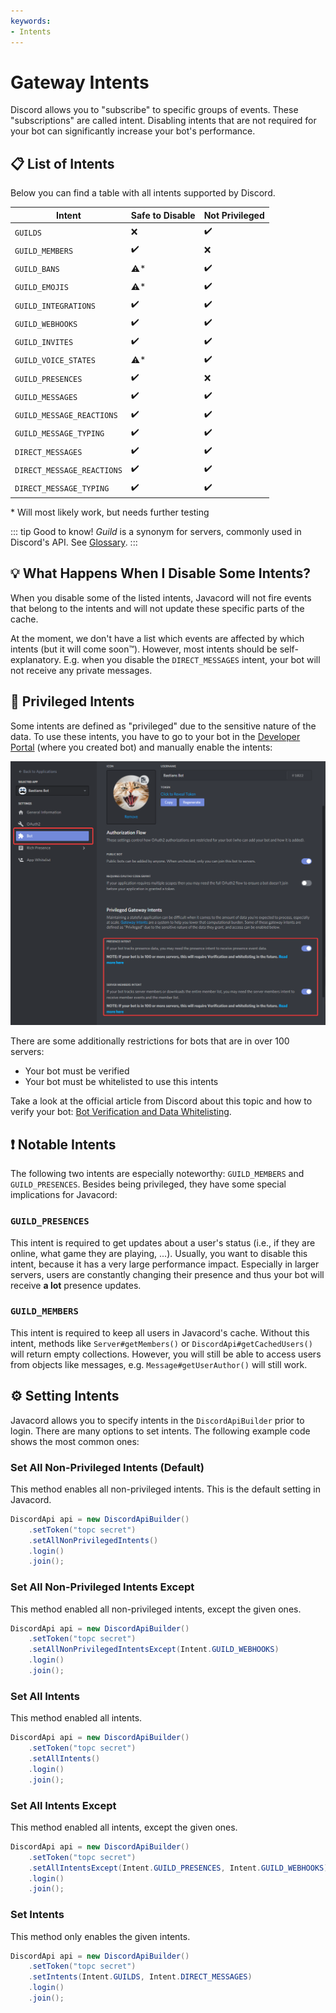 ```yaml
---
keywords:
- Intents
---
```


# Gateway Intents

Discord allows you to "subscribe" to specific groups of events.
These "subscriptions" are called intent.
Disabling intents that are not required for your bot can significantly increase your bot's performance.

## :clipboard: List of Intents

Below you can find a table with all intents supported by Discord.

| Intent                     | Safe to Disable    | Not Privileged     |
|----------------------------|--------------------|--------------------|
| `GUILDS`                   | :x:                | :heavy_check_mark: |
| `GUILD_MEMBERS`            | :heavy_check_mark: | :x:                |
| `GUILD_BANS`               | :warning:\*        | :heavy_check_mark: |
| `GUILD_EMOJIS`             | :warning:\*        | :heavy_check_mark: |
| `GUILD_INTEGRATIONS`       | :heavy_check_mark: | :heavy_check_mark: |
| `GUILD_WEBHOOKS`           | :heavy_check_mark: | :heavy_check_mark: |
| `GUILD_INVITES`            | :heavy_check_mark: | :heavy_check_mark: |
| `GUILD_VOICE_STATES`       | :warning:\*        | :heavy_check_mark: |
| `GUILD_PRESENCES`          | :heavy_check_mark: | :x:                |
| `GUILD_MESSAGES`           | :heavy_check_mark: | :heavy_check_mark: |
| `GUILD_MESSAGE_REACTIONS`  | :heavy_check_mark: | :heavy_check_mark: |
| `GUILD_MESSAGE_TYPING`     | :heavy_check_mark: | :heavy_check_mark: |
| `DIRECT_MESSAGES`          | :heavy_check_mark: | :heavy_check_mark: |
| `DIRECT_MESSAGE_REACTIONS` | :heavy_check_mark: | :heavy_check_mark: |
| `DIRECT_MESSAGE_TYPING`    | :heavy_check_mark: | :heavy_check_mark: |

\* Will most likely work, but needs further testing

::: tip Good to know!
*Guild* is a synonym for servers, commonly used in Discord's API.
See [Glossary](/wiki/basic-tutorials/glossary/).
:::

## :bulb: What Happens When I Disable Some Intents?

When you disable some of the listed intents, Javacord will not fire events that belong to the intents and
will not update these specific parts of the cache.

At the moment, we don't have a list which events are affected by which intents (but it will come soon:tm:).
However, most intents should be self-explanatory.
E.g. when you disable the `DIRECT_MESSAGES` intent, your bot will not receive any private messages.

## :crown: Privileged Intents

Some intents are defined as "privileged" due to the sensitive nature of the data.
To use these intents, you have to go to your bot in the [Developer Portal](https://discord.com/developers/applications)
(where you created bot) and manually enable the intents:

![](./enable_privileged_intents.png)

There are some additionally restrictions for bots that are in over 100 servers:
* Your bot must be verified
* Your bot must be whitelisted to use this intents

Take a look at the official article from Discord about this topic and how to verify your bot: 
[Bot Verification and Data Whitelisting](https://support.discord.com/hc/en-us/articles/360040720412).

## :exclamation: Notable Intents

The following two intents are especially noteworthy: `GUILD_MEMBERS` and `GUILD_PRESENCES`.
Besides being privileged, they have some special implications for Javacord:

### `GUILD_PRESENCES`

This intent is required to get updates about a user's status (i.e., if they are online, what game they are playing, ...).
Usually, you want to disable this intent, because it has a very large performance impact.
Especially in larger servers, users are constantly changing their presence and thus your bot will receive **a lot** presence updates. 

### `GUILD_MEMBERS`

This intent is required to keep all users in Javacord's cache.
Without this intent, methods like `Server#getMembers()` or `DiscordApi#getCachedUsers()` will return empty collections.
However, you will still be able to access users from objects like messages, e.g. `Message#getUserAuthor()` will still work.

## :gear: Setting Intents

Javacord allows you to specify intents in the `DiscordApiBuilder` prior to login.
There are many options to set intents.
The following example code shows the most common ones:

### Set All Non-Privileged Intents (Default)

This method enables all non-privileged intents.
This is the default setting in Javacord.

```java
DiscordApi api = new DiscordApiBuilder()
    .setToken("topc secret")
    .setAllNonPrivilegedIntents()
    .login()
    .join();
```

### Set All Non-Privileged Intents Except

This method enabled all non-privileged intents, except the given ones.

```java
DiscordApi api = new DiscordApiBuilder()
    .setToken("topc secret")
    .setAllNonPrivilegedIntentsExcept(Intent.GUILD_WEBHOOKS)
    .login()
    .join();
```

### Set All Intents

This method enabled all intents.

```java
DiscordApi api = new DiscordApiBuilder()
    .setToken("topc secret")
    .setAllIntents()
    .login()
    .join();
```

### Set All Intents Except

This method enabled all intents, except the given ones.

```java
DiscordApi api = new DiscordApiBuilder()
    .setToken("topc secret")
    .setAllIntentsExcept(Intent.GUILD_PRESENCES, Intent.GUILD_WEBHOOKS)
    .login()
    .join();
```

### Set Intents

This method only enables the given intents.

```java
DiscordApi api = new DiscordApiBuilder()
    .setToken("topc secret")
    .setIntents(Intent.GUILDS, Intent.DIRECT_MESSAGES)
    .login()
    .join();
```